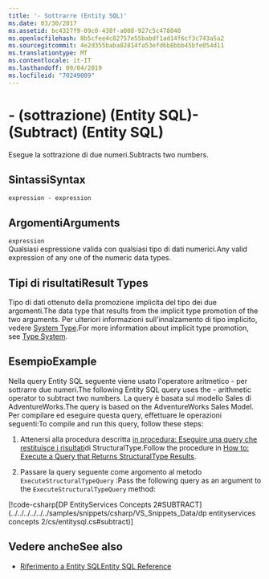 ```yaml
---
title: '- Sottrarre (Entity SQL)'
ms.date: 03/30/2017
ms.assetid: bc4327f9-09c0-438f-a008-927c5c478040
ms.openlocfilehash: 8b5cfee4c82757e55babdf1ad14f6cf3c743a5a2
ms.sourcegitcommit: 4e2d355baba82814fa53efd6b8bbb45bfe054d11
ms.translationtype: MT
ms.contentlocale: it-IT
ms.lasthandoff: 09/04/2019
ms.locfileid: "70249009"
---
```

# <a name="--subtract-entity-sql"></a><span data-ttu-id="9507b-102">- (sottrazione) (Entity SQL)</span><span class="sxs-lookup"><span data-stu-id="9507b-102">- (Subtract) (Entity SQL)</span></span>
<span data-ttu-id="9507b-103">Esegue la sottrazione di due numeri.</span><span class="sxs-lookup"><span data-stu-id="9507b-103">Subtracts two numbers.</span></span>  
  
## <a name="syntax"></a><span data-ttu-id="9507b-104">Sintassi</span><span class="sxs-lookup"><span data-stu-id="9507b-104">Syntax</span></span>  
  
```  
expression - expression  
```  
  
## <a name="arguments"></a><span data-ttu-id="9507b-105">Argomenti</span><span class="sxs-lookup"><span data-stu-id="9507b-105">Arguments</span></span>  
 `expression`  
 <span data-ttu-id="9507b-106">Qualsiasi espressione valida con qualsiasi tipo di dati numerici.</span><span class="sxs-lookup"><span data-stu-id="9507b-106">Any valid expression of any one of the numeric data types.</span></span>  
  
## <a name="result-types"></a><span data-ttu-id="9507b-107">Tipi di risultati</span><span class="sxs-lookup"><span data-stu-id="9507b-107">Result Types</span></span>  
 <span data-ttu-id="9507b-108">Tipo di dati ottenuto della promozione implicita del tipo dei due argomenti.</span><span class="sxs-lookup"><span data-stu-id="9507b-108">The data type that results from the implicit type promotion of the two arguments.</span></span> <span data-ttu-id="9507b-109">Per ulteriori informazioni sull'innalzamento di tipo implicito, vedere [System Type](type-system-entity-sql.md).</span><span class="sxs-lookup"><span data-stu-id="9507b-109">For more information about implicit type promotion, see [Type System](type-system-entity-sql.md).</span></span>  
  
## <a name="example"></a><span data-ttu-id="9507b-110">Esempio</span><span class="sxs-lookup"><span data-stu-id="9507b-110">Example</span></span>  
 <span data-ttu-id="9507b-111">Nella query Entity SQL seguente viene usato l'operatore aritmetico - per sottrarre due numeri.</span><span class="sxs-lookup"><span data-stu-id="9507b-111">The following Entity SQL query uses the - arithmetic operator to subtract two numbers.</span></span> <span data-ttu-id="9507b-112">La query è basata sul modello Sales di AdventureWorks.</span><span class="sxs-lookup"><span data-stu-id="9507b-112">The query is based on the AdventureWorks Sales Model.</span></span> <span data-ttu-id="9507b-113">Per compilare ed eseguire questa query, effettuare le operazioni seguenti:</span><span class="sxs-lookup"><span data-stu-id="9507b-113">To compile and run this query, follow these steps:</span></span>  
  
1. <span data-ttu-id="9507b-114">Attenersi alla procedura descritta [in procedura: Eseguire una query che restituisce i risultati](../how-to-execute-a-query-that-returns-structuraltype-results.md)di StructuralType.</span><span class="sxs-lookup"><span data-stu-id="9507b-114">Follow the procedure in [How to: Execute a Query that Returns StructuralType Results](../how-to-execute-a-query-that-returns-structuraltype-results.md).</span></span>  
  
2. <span data-ttu-id="9507b-115">Passare la query seguente come argomento al metodo `ExecuteStructuralTypeQuery` :</span><span class="sxs-lookup"><span data-stu-id="9507b-115">Pass the following query as an argument to the `ExecuteStructuralTypeQuery` method:</span></span>  
  
 [!code-csharp[DP EntityServices Concepts 2#SUBTRACT](../../../../../../samples/snippets/csharp/VS_Snippets_Data/dp entityservices concepts 2/cs/entitysql.cs#subtract)]  
  
## <a name="see-also"></a><span data-ttu-id="9507b-116">Vedere anche</span><span class="sxs-lookup"><span data-stu-id="9507b-116">See also</span></span>

- [<span data-ttu-id="9507b-117">Riferimento a Entity SQL</span><span class="sxs-lookup"><span data-stu-id="9507b-117">Entity SQL Reference</span></span>](entity-sql-reference.md)
